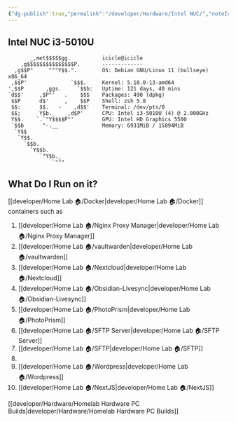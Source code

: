 ```yaml
---
{"dg-publish":true,"permalink":"/developer/Hardware/Intel NUC/","noteIcon":""}
---
```



## Intel NUC i3-5010U

```shell
       _,met$$$$$gg.          icicle@icicle
    ,g$$$$$$$$$$$$$$$P.       -------------
  ,g$$P"     """Y$$.".        OS: Debian GNU/Linux 11 (bullseye) x86_64
 ,$$P'              `$$$.     Kernel: 5.10.0-13-amd64
',$$P       ,ggs.     `$$b:   Uptime: 121 days, 40 mins
`d$$'     ,$P"'   .    $$$    Packages: 490 (dpkg)
 $$P      d$'     ,    $$P    Shell: zsh 5.8
 $$:      $$.   -    ,d$$'    Terminal: /dev/pts/0
 $$;      Y$b._   _,d$P'      CPU: Intel i3-5010U (4) @ 2.000GHz
 Y$$.    `.`"Y$$$$P"'         GPU: Intel HD Graphics 5500
 `$$b      "-.__              Memory: 6931MiB / 15894MiB
  `Y$$
   `Y$$.
     `$$b.
       `Y$$b.
          `"Y$b._
              `"""
```

## What Do I Run on it?
[[developer/Home Lab 🏠/Docker\|developer/Home Lab 🏠/Docker]] containers such as
1. [[developer/Home Lab 🏠/Nginx Proxy Manager\|developer/Home Lab 🏠/Nginx Proxy Manager]]
2. [[developer/Home Lab 🏠/vaultwarden\|developer/Home Lab 🏠/vaultwarden]]
5. [[developer/Home Lab 🏠/Nextcloud\|developer/Home Lab 🏠/Nextcloud]]
3. [[developer/Home Lab 🏠/Obsidian-Livesync\|developer/Home Lab 🏠/Obsidian-Livesync]]
4. [[developer/Home Lab 🏠/PhotoPrism\|developer/Home Lab 🏠/PhotoPrism]]
6. [[developer/Home Lab 🏠/SFTP Server\|developer/Home Lab 🏠/SFTP Server]]
7. [[developer/Home Lab 🏠/SFTP\|developer/Home Lab 🏠/SFTP]]
8. 
9. [[developer/Home Lab 🏠/Wordpress\|developer/Home Lab 🏠/Wordpress]]
10. [[developer/Home Lab 🏠/NextJS\|developer/Home Lab 🏠/NextJS]]

[[developer/Hardware/Homelab Hardware PC Builds\|developer/Hardware/Homelab Hardware PC Builds]]